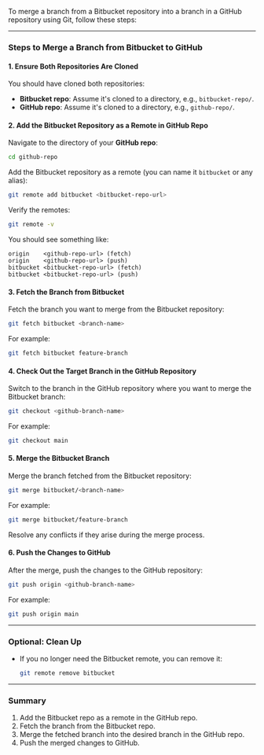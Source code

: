 To merge a branch from a Bitbucket repository into a branch in a GitHub repository using Git, follow these steps:

---

### Steps to Merge a Branch from Bitbucket to GitHub

#### 1. **Ensure Both Repositories Are Cloned**
You should have cloned both repositories:
- **Bitbucket repo**: Assume it's cloned to a directory, e.g., `bitbucket-repo/`.
- **GitHub repo**: Assume it's cloned to a directory, e.g., `github-repo/`.

#### 2. **Add the Bitbucket Repository as a Remote in GitHub Repo**
Navigate to the directory of your **GitHub repo**:
```bash
cd github-repo
```

Add the Bitbucket repository as a remote (you can name it `bitbucket` or any alias):
```bash
git remote add bitbucket <bitbucket-repo-url>
```

Verify the remotes:
```bash
git remote -v
```

You should see something like:
```
origin    <github-repo-url> (fetch)
origin    <github-repo-url> (push)
bitbucket <bitbucket-repo-url> (fetch)
bitbucket <bitbucket-repo-url> (push)
```

#### 3. **Fetch the Branch from Bitbucket**
Fetch the branch you want to merge from the Bitbucket repository:
```bash
git fetch bitbucket <branch-name>
```

For example:
```bash
git fetch bitbucket feature-branch
```

#### 4. **Check Out the Target Branch in the GitHub Repository**
Switch to the branch in the GitHub repository where you want to merge the Bitbucket branch:
```bash
git checkout <github-branch-name>
```

For example:
```bash
git checkout main
```

#### 5. **Merge the Bitbucket Branch**
Merge the branch fetched from the Bitbucket repository:
```bash
git merge bitbucket/<branch-name>
```

For example:
```bash
git merge bitbucket/feature-branch
```

Resolve any conflicts if they arise during the merge process.

#### 6. **Push the Changes to GitHub**
After the merge, push the changes to the GitHub repository:
```bash
git push origin <github-branch-name>
```

For example:
```bash
git push origin main
```

---

### Optional: Clean Up
- If you no longer need the Bitbucket remote, you can remove it:
  ```bash
  git remote remove bitbucket
  ```

---

### Summary
1. Add the Bitbucket repo as a remote in the GitHub repo.
2. Fetch the branch from the Bitbucket repo.
3. Merge the fetched branch into the desired branch in the GitHub repo.
4. Push the merged changes to GitHub.
